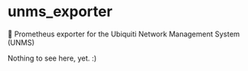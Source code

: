 # unms_exporter

:construction: Prometheus exporter for the Ubiquiti Network Management System (UNMS)

Nothing to see here, yet. :)
